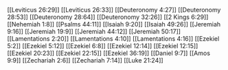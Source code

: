 [[Leviticus 26:29]]
[[Leviticus 26:33]]
[[Deuteronomy 4:27]]
[[Deuteronomy 28:53]]
[[Deuteronomy 28:64]]
[[Deuteronomy 32:26]]
[[2 Kings 6:29]]
[[Nehemiah 1:8]]
[[Psalms 44:11]]
[[Isaiah 9:20]]
[[Isaiah 49:26]]
[[Jeremiah 9:16]]
[[Jeremiah 19:9]]
[[Jeremiah 44:12]]
[[Jeremiah 50:17]]
[[Lamentations 2:20]]
[[Lamentations 4:10]]
[[Lamentations 4:16]]
[[Ezekiel 5:2]]
[[Ezekiel 5:12]]
[[Ezekiel 6:8]]
[[Ezekiel 12:14]]
[[Ezekiel 12:15]]
[[Ezekiel 20:23]]
[[Ezekiel 22:15]]
[[Ezekiel 36:19]]
[[Daniel 9:7]]
[[Amos 9:9]]
[[Zechariah 2:6]]
[[Zechariah 7:14]]
[[Luke 21:24]]
